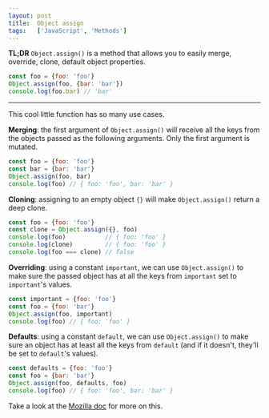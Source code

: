 ```yaml
---
layout: post
title:  Object assign
tags:   ['JavaScript', 'Methods']
---
```


**TL;DR** `Object.assign()` is a method that allows you to easily merge, override, clone, default object properties.
``` javascript
const foo = {foo: 'foo'}
Object.assign(foo, {bar: 'bar'})
console.log(foo.bar) // 'bar'
```

<hr>

This cool little function has so many use cases.

**Merging**: the first argument of `Object.assign()` will receive all the keys from the objects passed as the following arguments. Only the first argument is mutated.
```javascript
const foo = {foo: 'foo'}
const bar = {bar: 'bar'}
Object.assign(foo, bar)
console.log(foo) // { foo: 'foo', bar: 'bar' }
```

**Cloning**: assigning to an empty object `{}` will make `Object.assign()` return a deep clone.
```javascript
const foo = {foo: 'foo'}
const clone = Object.assign({}, foo)
console.log(foo)           // { foo: 'foo' }
console.log(clone)         // { foo: 'foo' }
console.log(foo === clone) // false
```

**Overriding**: using a constant `important`, we can use `Object.assign()` to make sure the passed object has at all the keys from `important` set to `important`'s values.
```javascript
const important = {foo: 'foo'}
const foo = {foo: 'bar'}
Object.assign(foo, important)
console.log(foo) // { foo: 'foo' }
```

**Defaults**: using a constant `default`, we can use `Object.assign()` to make sure an object has at least all the keys from `default` (and if it doesn't, they'll be set to `default`'s values).
```javascript
const defaults = {foo: 'foo'}
const foo = {bar: 'bar'}
Object.assign(foo, defaults, foo)
console.log(foo) // { foo: 'foo', bar: 'bar' }
```

Take a look at the [Mozilla doc](https://developer.mozilla.org/en-US/docs/Web/JavaScript/Reference/Global_Objects/Object/assign) for more on this.